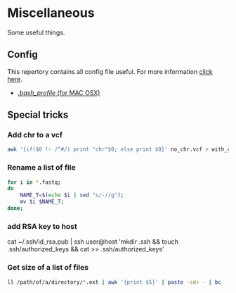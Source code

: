 # Miscellaneous

Some useful things.

## Config

This repertory contains all config file useful.
For more information [click here](https://github.com/Char-Al/Miscellaneous/tree/master/config).

* [*.bash_profile* (for MAC OSX)](https://github.com/Char-Al/Miscellaneous/blob/master/config/.bash_profile)

## Special tricks

### Add chr to a vcf
```bash
awk '{if($0 !~ /^#/) print "chr"$0; else print $0}' no_chr.vcf > with_chr.vcf
```

### Rename a list of file
```bash
for i in *.fastq;
do
    NAME_T=$(echo $i | sed "s/-//g");
    mv $i $NAME_T;
done;
```

### add RSA key to host
cat ~/.ssh/id\_rsa.pub | ssh user@host 'mkdir .ssh && touch .ssh/authorized\_keys && cat >> .ssh/authorized\_keys'


### Get size of a list of files
```bash
ll /path/of/a/directory/*.ext | awk '{print $5}' | paste -sd+ - | bc
```
